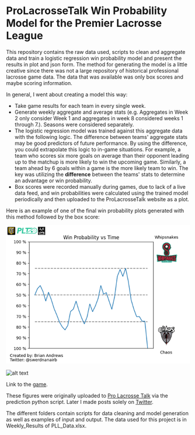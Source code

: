 # ProLacrosseTalk Win Probability Model for the Premier Lacrosse League

This repository contains the raw data used, scripts to clean and aggregate data and train a logistic regression win probability model and present the results in plot and json form. The method for generating the model is a little creative since there was not a large repository of historical professional lacrosse game data. The data that was available was only box scores and maybe scoring information.

In general, I went about creating a model this way:

- Take game results for each team in every single week.
- Generate weekly aggregate and average stats (e.g. Aggregates in Week 2 only consider Week 1 and aggregates in week 8 considered weeks 1 through 7.). Seasons were considered separately.
- The logistic regression model was trained against this aggregate data with the following logic. The difference between teams' aggregate stats may be good predictors of future performance. By using the difference, you could extrapolate this logic to in-game situations. For example, a team who scores six more goals on average than their opponent leading up to the matchup is more likely to win the upcoming game. Similarly, a team ahead by 6 goals within a game is the more likely team to win. The key was utilizing the **difference** between the teams' stats to determine an advantage or win probability.
- Box scores were recorded manually during games, due to lack of a live data feed, and win probabilities were calculated using the trained model periodically and then uploaded to the ProLacrosseTalk website as a plot.

Here is an example of one of the final win probability plots generated with this method followed by the box score:

![alt text](https://github.com/andrewsb8/PLT-PLL-WinProbability/blob/main/Win-Probability-Model/Prediction/prob_plot.png)

![alt text]()

Link to the [game](https://stats.premierlacrosseleague.com/games/2021/championship-2021-9-19).

These figures were originally uploaded to [Pro Lacrosse Talk](https://prolacrossetalk.com/lacrosse-betting/live-stats/) via the prediction python script. Later I made posts solely on [Twitter](https://twitter.com/swerdnanairb/status/1439655247836766210?s=20).

The different folders contain scripts for data cleaning and model generation as well as examples of input and output. The data used for this project is in Weekly_Results of PLL_Data.xlsx.
